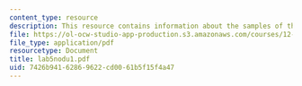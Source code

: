 ```yaml
---
content_type: resource
description: This resource contains information about the samples of the earth's mantle.
file: https://ol-ocw-studio-app-production.s3.amazonaws.com/courses/12-109-petrology-fall-2005/7426b94162869622cd0061b5f15f4a47_lab5nodu1.pdf
file_type: application/pdf
resourcetype: Document
title: lab5nodu1.pdf
uid: 7426b941-6286-9622-cd00-61b5f15f4a47
---
```

